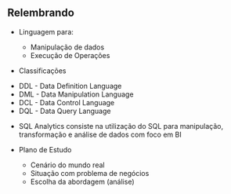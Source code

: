 ## Relembrando

* Linguagem para:
    - Manipulação de dados
    - Execução de Operações

* Classificações

- DDL - Data Definition Language
- DML - Data Manipulation Language
- DCL - Data Control Language
- DQL - Data Query Language

* SQL Analytics consiste na utilização do SQL para manipulação, transformação e análise de dados com foco em BI

* Plano de Estudo
    - Cenário do mundo real
    - Situação com problema de negócios
    - Escolha da abordagem (análise)

